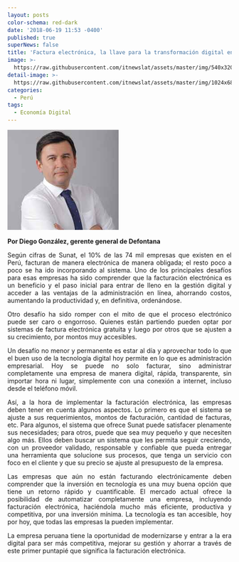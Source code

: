 ```yaml
---
layout: posts
color-schema: red-dark
date: '2018-06-19 11:53 -0400'
published: true
superNews: false
title: 'Factura electrónica, la llave para la transformación digital en Perú'
image: >-
  https://raw.githubusercontent.com/itnewslat/assets/master/img/540x320/Factura-digital-p.jpg
detail-image: >-
  https://raw.githubusercontent.com/itnewslat/assets/master/img/1024x680/Factura-digital-g.jpg
categories:
  - Perú
tags:
  - Economía Digital
---
```

![](https://raw.githubusercontent.com/itnewslat/assets/master/img/300x300/Diego-Gonzalez.jpg)

**Por Diego González, gerente general de Defontana**

<p style="text-align: justify;">Según cifras de Sunat, el 10% de las 74 mil empresas que existen en el Perú, facturan de manera electrónica de manera obligada; el resto poco a poco se ha ido incorporando al sistema. Uno de los principales desafíos para esas empresas ha sido comprender que la facturación electrónica es un beneficio y el paso inicial para entrar de lleno en la gestión digital y acceder a las ventajas de la administración en línea, ahorrando costos, aumentando la productividad y, en definitiva, ordenándose.</p>

<p style="text-align: justify;">Otro desafío ha sido romper con el mito de que el proceso electrónico puede ser caro o engorroso. Quienes están partiendo pueden optar por sistemas de factura electrónica gratuita y luego por otros que se ajusten a su crecimiento, por montos muy accesibles.</p> 

<p style="text-align: justify;">Un desafío no menor y permanente es estar al día y aprovechar todo lo que el buen uso de la tecnología digital hoy permite en lo que es administración empresarial. Hoy se puede no solo facturar, sino administrar completamente una empresa de manera digital, rápida, transparente, sin importar hora ni lugar, simplemente con una conexión a internet, incluso desde el teléfono móvil.</p>

<p style="text-align: justify;">Así, a la hora de implementar la facturación electrónica, las empresas deben tener en cuenta algunos aspectos. Lo primero es que el sistema se ajuste a sus requerimientos, montos de facturación, cantidad de facturas, etc. Para algunos, el sistema que ofrece Sunat puede satisfacer plenamente sus necesidades; para otros, puede que sea muy pequeño y que necesiten algo más. Ellos deben buscar un sistema que les permita seguir creciendo, con un proveedor validado, responsable y confiable que pueda entregar una herramienta que solucione sus procesos, que tenga un servicio con foco en el cliente y que su precio se ajuste al presupuesto de la empresa.</p>

<p style="text-align: justify;">Las empresas que aún no están facturando electrónicamente deben comprender que la inversión en tecnología es una muy buena opción que tiene un retorno rápido y cuantificable. El mercado actual ofrece la posibilidad de automatizar completamente una empresa, incluyendo facturación electrónica, haciéndola mucho más eficiente, productiva y competitiva, por una inversión mínima. La tecnología es tan accesible, hoy por hoy, que todas las  empresas la pueden implementar.</p> 

<p style="text-align: justify;">La  empresa peruana tiene la oportunidad de modernizarse y entrar a la era digital para ser más competitiva, mejorar su gestión y  ahorrar a través de este primer puntapié que significa la facturación electrónica.</p>